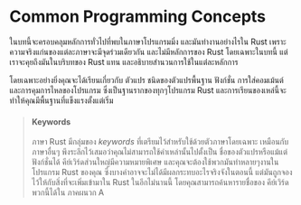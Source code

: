 # Common Programming Concepts

ในบทนี้จะครอบคลุมหลักการทั่วไปที่พบในภาษาโปรแกรมมิ่ง และมันทำงานอย่างไรใน Rust เพราะความจริงแก่นของแต่ละภาษาจะมีจุดร่วมเดียวกัน และไม่มีหลักการของ Rust โดยเฉพาะในบทนี้ แต่เราจะคุยถึงมันในบริบทของ Rust แทน และอธิบายสำนวนการใช้ในแต่่ละหลักการ

โดยเฉพาะอย่างยิ่งคุณจะได้เรียนเกี่ยวกับ ตัวแปร ชนิดของตัวแปรพื้นฐาน ฟังก์ชั่น การใส่คอมเม้นต์ และการคุมการไหลของโปรแกรม ซึ่งเป็นฐานรากของทุกๆโปรแกรม Rust และการเรียนของเหล่นี้จะทำให้คุณมีพื้นฐานที่แข็งแรงตั้งแต่เริ่ม

> #### Keywords
>
> ภาษา Rust มีกลุ่มของ *keywords*
> ที่เตรียมไว้สำหรับใช้ด้วยตัวภาษาโดยเฉพาะ เหมือนกับภาษาอื่นๆ 
> พึงระลึกไว้เสมอว่าคุณไม่สามารถใช้คำเหล่านั้นไปตั้งเป็น
> ชื่อของตัวแปรหรือแม้แต่ฟังก์ชั่นได้
> คีย์เวิร์ดส่วนใหญ่มีความหมายพิเศษ 
> และคุณจะต้องใช้พวกมันทำหลายๆงานในโปรแกรม Rust ของคุณ 
> ซึ่งบางคำอาจจะไม่ได้มีผลกระทบอะไรจริงจังในตอนนี้ 
> แต่มันถูกจองไว้ให้กับสิ่งที่จะเพิ่มเข้ามาใน Rust ในอีกไม่นานนี้ 
> โดยคุณสามารถค้นหารายชื่อของ คีย์เวิร์ด พวกนี้ได้ใน ภาคผนวก A